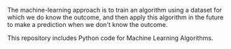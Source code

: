 The machine-learning approach is to train an algorithm using a dataset for which we do know the outcome, and then apply this algorithm in the future to make a prediction when we don't know the outcome.

This repository includes Python code for Machine Learning Algorithms.
